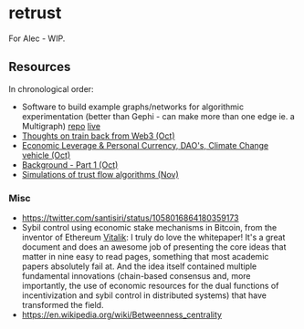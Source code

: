 retrust
=======

For Alec - WIP.

## Resources
In chronological order:

 - Software to build example graphs/networks for algorithmic experimentation (better than Gephi - can make more than one edge ie. a Multigraph) [repo](https://stackblitz.com/edit/visualgraph-editor) [live](https://visualgraph-editor.stackblitz.io/)
 - [Thoughts on train back from Web3 (Oct)](https://gist.github.com/liamzebedee/c1bb4f79b67b3e7a39215b7ac3a80771)
 - [Economic Leverage & Personal Currency, DAO's, Climate Change vehicle (Oct)](https://slides.com/liamzebedee/retrust)
 - [Background - Part 1 (Oct)](https://medium.com/@liamzebedee/deriving-a-reliable-trust-protocol-that-scales-to-the-planet-pt-1-d994835cb008)
 - [Simulations of trust flow algorithms (Nov)](https://colab.research.google.com/drive/1BITXYa-b8BOwmrKh0czSUzQVeOdTc0Uj)

### Misc
 - https://twitter.com/santisiri/status/1058016864180359173
 - Sybil control using economic stake mechanisms in Bitcoin, from the inventor of Ethereum [Vitalik](https://www.reddit.com/r/btc/comments/9szwi4/happy_whitepaper_day_xd/e8xxf4g/?utm_content=permalink&utm_medium=front&utm_source=reddit&utm_name=btc): I truly do love the whitepaper! It's a great document and does an awesome job of presenting the core ideas that matter in nine easy to read pages, something that most academic papers absolutely fail at. And the idea itself contained multiple fundamental innovations (chain-based consensus and, more importantly, the use of economic resources for the dual functions of incentivization and sybil control in distributed systems) that have transformed the field.
 - https://en.wikipedia.org/wiki/Betweenness_centrality


